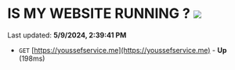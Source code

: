 # IS MY WEBSITE RUNNING ? [![](https://img.shields.io/static/v1?label=Sponsor&message=%E2%9D%A4&logo=GitHub&color=%23fe8e86)](https://github.com/sponsors/<username>)

Last updated: **5/9/2024, 2:39:41 PM**

- `GET` [https://youssefservice.me](https://youssefservice.me) - **Up** (198ms)
